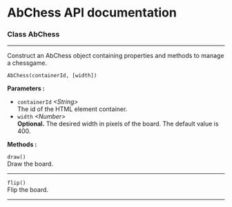 # AbChess API documentation

<h3>Class AbChess</h3>
<hr>
Construct an AbChess object containing properties and methods to manage a chessgame.

<code>AbChess(containerId, [width])</code>

**Parameters :**
* <code>containerId</code> *\<String\>*
<br>The id of the HTML element container.
* <code>width</code> *\<Number\>*
<br>**Optional.** The desired width in pixels of the board. The default value is 400.

**Methods :**

<code>draw()</code>
<br>Draw the board.
<hr>
<code>flip()</code>
<br>Flip the board.
<hr>
